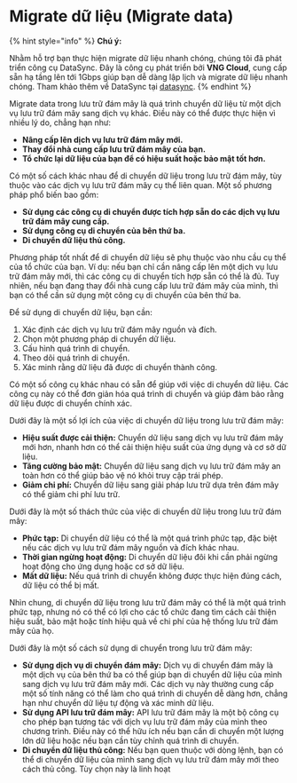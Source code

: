 # Migrate dữ liệu (Migrate data)

{% hint style="info" %}
**Chú ý:**

Nhằm hỗ trợ bạn thực hiện migrate dữ liệu nhanh chóng, chúng tôi đã phát triển công cụ DataSync. Đây là công cụ phát triển bởi **VNG Cloud**, cung cấp sẵn hạ tầng lên tới 1Gbps giúp bạn dễ dàng lập lịch và migrate dữ liệu nhanh chóng. Tham khảo thêm về DataSync tại [datasync](../../../../../datasync/ "mention").
{% endhint %}

Migrate data trong lưu trữ đám mây là quá trình chuyển dữ liệu từ một dịch vụ lưu trữ đám mây sang dịch vụ khác. Điều này có thể được thực hiện vì nhiều lý do, chẳng hạn như:

* **Nâng cấp lên dịch vụ lưu trữ đám mây mới.**
* **Thay đổi nhà cung cấp lưu trữ đám mây của bạn.**
* **Tổ chức lại dữ liệu của bạn để có hiệu suất hoặc bảo mật tốt hơn.**

Có một số cách khác nhau để di chuyển dữ liệu trong lưu trữ đám mây, tùy thuộc vào các dịch vụ lưu trữ đám mây cụ thể liên quan. Một số phương pháp phổ biến bao gồm:

* **Sử dụng các công cụ di chuyển được tích hợp sẵn do các dịch vụ lưu trữ đám mây cung cấp.**
* **Sử dụng công cụ di chuyển của bên thứ ba.**
* **Di chuyển dữ liệu thủ công.**

Phương pháp tốt nhất để di chuyển dữ liệu sẽ phụ thuộc vào nhu cầu cụ thể của tổ chức của bạn. Ví dụ: nếu bạn chỉ cần nâng cấp lên một dịch vụ lưu trữ đám mây mới, thì các công cụ di chuyển tích hợp sẵn có thể là đủ. Tuy nhiên, nếu bạn đang thay đổi nhà cung cấp lưu trữ đám mây của mình, thì bạn có thể cần sử dụng một công cụ di chuyển của bên thứ ba.

Để sử dụng di chuyển dữ liệu, bạn cần:

1. Xác định các dịch vụ lưu trữ đám mây nguồn và đích.
2. Chọn một phương pháp di chuyển dữ liệu.
3. Cấu hình quá trình di chuyển.
4. Theo dõi quá trình di chuyển.
5. Xác minh rằng dữ liệu đã được di chuyển thành công.

Có một số công cụ khác nhau có sẵn để giúp với việc di chuyển dữ liệu. Các công cụ này có thể đơn giản hóa quá trình di chuyển và giúp đảm bảo rằng dữ liệu được di chuyển chính xác.

Dưới đây là một số lợi ích của việc di chuyển dữ liệu trong lưu trữ đám mây:

* **Hiệu suất được cải thiện:** Chuyển dữ liệu sang dịch vụ lưu trữ đám mây mới hơn, nhanh hơn có thể cải thiện hiệu suất của ứng dụng và cơ sở dữ liệu.
* **Tăng cường bảo mật:** Chuyển dữ liệu sang dịch vụ lưu trữ đám mây an toàn hơn có thể giúp bảo vệ nó khỏi truy cập trái phép.
* **Giảm chi phí:** Chuyển dữ liệu sang giải pháp lưu trữ dựa trên đám mây có thể giảm chi phí lưu trữ.

Dưới đây là một số thách thức của việc di chuyển dữ liệu trong lưu trữ đám mây:

* **Phức tạp:** Di chuyển dữ liệu có thể là một quá trình phức tạp, đặc biệt nếu các dịch vụ lưu trữ đám mây nguồn và đích khác nhau.
* **Thời gian ngừng hoạt động:** Di chuyển dữ liệu đôi khi cần phải ngừng hoạt động cho ứng dụng hoặc cơ sở dữ liệu.
* **Mất dữ liệu:** Nếu quá trình di chuyển không được thực hiện đúng cách, dữ liệu có thể bị mất.

Nhìn chung, di chuyển dữ liệu trong lưu trữ đám mây có thể là một quá trình phức tạp, nhưng nó có thể có lợi cho các tổ chức đang tìm cách cải thiện hiệu suất, bảo mật hoặc tính hiệu quả về chi phí của hệ thống lưu trữ đám mây của họ.

Dưới đây là một số cách sử dụng di chuyển trong lưu trữ đám mây:

* **Sử dụng dịch vụ di chuyển đám mây:** Dịch vụ di chuyển đám mây là một dịch vụ của bên thứ ba có thể giúp bạn di chuyển dữ liệu của mình sang dịch vụ lưu trữ đám mây mới. Các dịch vụ này thường cung cấp một số tính năng có thể làm cho quá trình di chuyển dễ dàng hơn, chẳng hạn như chuyển dữ liệu tự động và xác minh dữ liệu.
* **Sử dụng API lưu trữ đám mây:** API lưu trữ đám mây là một bộ công cụ cho phép bạn tương tác với dịch vụ lưu trữ đám mây của mình theo chương trình. Điều này có thể hữu ích nếu bạn cần di chuyển một lượng lớn dữ liệu hoặc nếu bạn cần tùy chỉnh quá trình di chuyển.
* **Di chuyển dữ liệu thủ công:** Nếu bạn quen thuộc với dòng lệnh, bạn có thể di chuyển dữ liệu của mình sang dịch vụ lưu trữ đám mây mới theo cách thủ công. Tùy chọn này là linh hoạt
